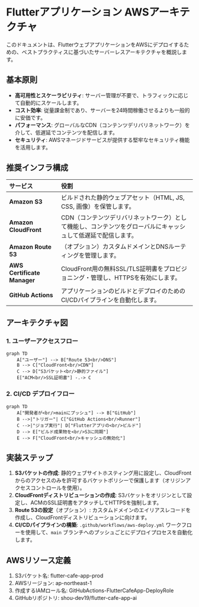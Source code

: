 # Flutterアプリケーション AWSアーキテクチャ

このドキュメントは、FlutterウェブアプリケーションをAWSにデプロイするための、ベストプラクティスに基づいたサーバーレスアーキテクチャを概説します。

## 基本原則

- **高可用性とスケーラビリティ**: サーバー管理が不要で、トラフィックに応じて自動的にスケールします。
- **コスト効率**: 従量課金制であり、サーバーを24時間稼働させるよりも一般的に安価です。
- **パフォーマンス**: グローバルなCDN（コンテンツデリバリネットワーク）を介して、低遅延でコンテンツを配信します。
- **セキュリティ**: AWSマネージドサービスが提供する堅牢なセキュリティ機能を活用します。

## 推奨インフラ構成

| サービス | 役割 |
| :--- | :--- |
| **Amazon S3** | ビルドされた静的ウェブアセット（HTML, JS, CSS, 画像）を保管します。 |
| **Amazon CloudFront** | CDN（コンテンツデリバリネットワーク）として機能し、コンテンツをグローバルにキャッシュして低遅延で配信します。 |
| **Amazon Route 53** | （オプション）カスタムドメインとDNSルーティングを管理します。 |
| **AWS Certificate Manager** | CloudFront用の無料SSL/TLS証明書をプロビジョニング・管理し、HTTPSを有効にします。 |
| **GitHub Actions** | アプリケーションのビルドとデプロイのためのCI/CDパイプラインを自動化します。 |

## アーキテクチャ図

### 1. ユーザーアクセスフロー

```mermaid
graph TD
    A["ユーザー"] --> B["Route 53<br/>DNS"]
    B --> C["CloudFront<br/>CDN"]
    C --> D["S3バケット<br/>静的ファイル"]
    E["ACM<br/>SSL証明書"] -.-> C
```

### 2. CI/CD デプロイフロー

```mermaid
graph TD
    A["開発者が<br/>mainにプッシュ"] --> B["GitHub"]
    B -->|"トリガー"| C["GitHub Actions<br/>Runner"]
    C -->|"ジョブ実行"| D["Flutterアプリの<br/>ビルド"]
    D --> E["ビルド成果物を<br/>S3に同期"]
    E --> F["CloudFront<br/>キャッシュの無効化"]
```

## 実装ステップ

1.  **S3バケットの作成**: 静的ウェブサイトホスティング用に設定し、CloudFrontからのアクセスのみを許可するバケットポリシーで保護します（オリジンアクセスコントロールを使用）。
2.  **CloudFrontディストリビューションの作成**: S3バケットをオリジンとして設定し、ACMのSSL証明書をアタッチしてHTTPSを強制します。
3.  **Route 53の設定**（オプション）: カスタムドメインのエイリアスレコードを作成し、CloudFrontディストリビューションに向けます。
4.  **CI/CDパイプラインの構築**: `.github/workflows/aws-deploy.yml` ワークフローを使用して、`main` ブランチへのプッシュごとにデプロイプロセスを自動化します。

## AWSリソース定義

1. S3バケット名: flutter-cafe-app-prod
2. AWSリージョン: ap-northeast-1
3. 作成するIAMロール名: GitHubActions-FlutterCafeApp-DeployRole
4. GitHubリポジトリ: shou-dev19/flutter-cafe-app-ai
